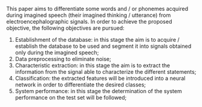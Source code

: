 This paper aims to differentiate some words and / or phonemes acquired during imagined speech (their imagined thinking / utterance) from electroencephalographic signals. In order to achieve the proposed objective, the following objectives are pursued:

1. Establishment of the database: in this stage the aim is to acquire / establish the database to be used and segment it into signals obtained only during the imagined speech;
2. Data preprocessing to eliminate noise;
3. Characteristic extraction: in this stage the aim is to extract the information from the signal able to characterize the different statements;
4. Classification: the extracted features will be introduced into a neural network in order to differentiate the desired classes;
5. System performance: in this stage the determination of the system performance on the test set will be followed;
